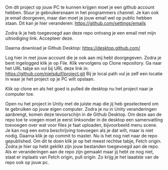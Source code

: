 Om dit project op jouw PC te kunnen krijgen moet je een github account hebben.
Stuur je gebruikersnaam in het programmers channel. Je kan ook je email doorgeven, maar dan moet je jouw email wel op public hebben staan.
Dit kan je hier veranderen: https://github.com/settings/emails

Zodra ik je heb toegevoegd aan deze repo ontvang je een email met mijn uitnodiging link. Accepteer deze.

Daarna download je Github Desktop: https://desktop.github.com/

Log hier in met jouw account die je ook aan mij hebt doorgegeven.
Zodra je bent ingelogged klik je op File.
Klik vervolgens op Clone repository.
Ga naar het URL tabje en vul bij URL deze link in: https://github.com/nielsduif/project.git
Bij je local path vul je zelf een locatie in waar je het project op je PC wilt opslaan.

Klik op clone en als het goed is pulled de desktop nu het project naar je computer toe.

Open nu het project in Unity met de juiste map die jij heb geselecteerd om te gebruiken op jouw eigen computer.
Zodra je nu in Unity veranderingen aanbrengt, komen deze tevoorschijn in de Github Desktop.
Om deze aan de repo toe te voegen moet je eerst linksonder in de desktop een samenvatting toevoegen over wat voor files je faat uploaden, bijvoorbeeld menu scene.
Je kan nog een extra beschrijving toevoegen als je dat wilt, maar is niet nodig.
Daarna klik je op commit to master. Nu is het nog niet naar de repo gepublished. Om dit te doen klik je op het meest rechtse tabje, Fetch origin.
Zodra je hier op hebt geklikt zijn jouw bestanden toegevoegd aan de repo. 
Als er veranderingen aan de repo zijn gemaakt maar jij hebt ze nog niet, staat er inplaats van Fetch origin, pull origin. Zo krijg je het laaatste van de repo ook op jouw pc.
